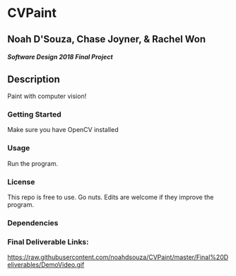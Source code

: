 # CVPaint

## Noah D'Souza, Chase Joyner, & Rachel Won

#### *Software Design 2018 Final Project*

## Description
Paint with computer vision!

### Getting Started
Make sure you have OpenCV installed

### Usage
Run the program.

### License
This repo is free to use. Go nuts. Edits are welcome if they improve the program.
 
### Dependencies



### Final Deliverable Links:
https://raw.githubusercontent.com/noahdsouza/CVPaint/master/Final%20Deliverables/DemoVideo.gif
